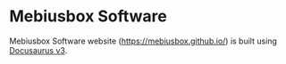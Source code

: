 # Mebiusbox Software

Mebiusbox Software website (https://mebiusbox.github.io/) is built using [Docusaurus v3](https://docusaurus.io/).

